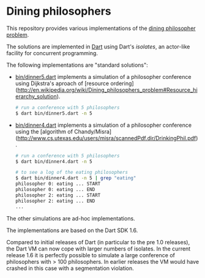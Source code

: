# Dining philosophers

This repository provides various implementations of the
[dining philosopher problem](http://en.wikipedia.org/wiki/Dining_philosophers_problem).

The solutions are implemented in [Dart](http://www.dartlang.org) using Dart's
_isolates_, an actor-like facility for concurrent programming.

The following implementations are  "standard solutions":

 *  [bin/dinner5.dart](https://github.com/Gubaer/dart-dining-philosophers/blob/master/lib/dinner5.dart)
     implements a simulation of a philosopher conference using
    Dijkstra's aproach of [resource ordering] (http://en.wikipedia.org/wiki/Dining_philosophers_problem#Resource_hierarchy_solution).
       
    ```bash
    # run a conference with 5 philosophers 
    $ dart bin/dinner5.dart -n 5
    ```
 
 *  [bin/dinner4.dart](https://github.com/Gubaer/dart-dining-philosophers/blob/master/lib/dinner4.dart) 
    implements a simulation of a philosopher conference using
    the [algorithm of Chandy/Misra] (http://www.cs.utexas.edu/users/misra/scannedPdf.dir/DrinkingPhil.pdf).
    
    ```bash
    # run a conference with 5 philosophers 
    $ dart bin/dinner4.dart -n 5
    
    # to see a log of the eating philosophers
    $ dart bin/dinner4.dart -n 5 | grep "eating"
    philosopher 0: eating ... START
	philosopher 0: eating ... END
	philosopher 2: eating ... START	
	philosopher 2: eating ... END
	...
    ```
    
The other simulations are ad-hoc implementations.

The implementations are based on the Dart SDK 1.6. 

Compared to initial releases of Dart (in particular to the pre 1.0 releases), 
the Dart VM can now cope with larger numbers of isolates. In the current release 1.6
it is perfectly possible to simulate a large conference of philosophers with  > 100 
philosophers. In earlier releases the VM would have crashed in this case 
with a  segmentation violation.


